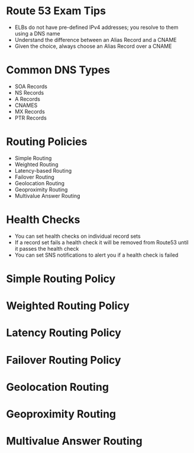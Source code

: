 # Route 53 Exam Tips
* ELBs do not have pre-defined IPv4 addresses; you resolve to them using a DNS name
* Understand the difference between an Alias Record and a CNAME
* Given the choice, always choose an Alias Record over a CNAME

# Common DNS Types
* SOA Records
* NS Records
* A Records
* CNAMES
* MX Records
* PTR Records

# Routing Policies
* Simple Routing
* Weighted Routing
* Latency-based Routing
* Failover Routing
* Geolocation Routing
* Geoproximity Routing
* Multivalue Answer Routing

# Health Checks
* You can set health checks on individual record sets
* If a record set fails a health check it will be removed from Route53 until it passes the health check
* You can set SNS notifications to alert you if a health check is failed

# Simple Routing Policy

# Weighted Routing Policy

# Latency Routing Policy

# Failover Routing Policy

# Geolocation Routing

# Geoproximity Routing

# Multivalue Answer Routing